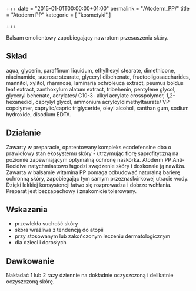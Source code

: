 +++
date = "2015-01-01T00:00:00+01:00"
permalink = "/Atoderm_PP/"
title = "Atoderm PP"
kategorie = [ "kosmetyki",]

+++

Balsam emolientowy zapobiegający nawrotom przesuszenia skóry.

Skład
-----

aqua, glycerin, paraffinum liquidum, ethylhexyl stearate, dimethicone, niacinamide, sucrose stearate, glyceryl dibehenate, fructooligosaccharides, mannitol, xylitol, rhamnose, laminaria ochroleuca extract, peumus boldus leaf extract, zanthoxylum alatum extract, tribehenin, pentylene glycol, glyceryl behenate, acrylates/ C10-3- alkyl acrylate crosspolymer, 1,2-hexanediol, caprylyl glycol, ammonium acryloyldimethyltaurate/ VP copolymer, caprylic/capric triglyceride, oleyl alcohol, xanthan gum, sodium hydroxide, disodium EDTA.

Działanie
---------

Zawarty w preparacie, opatentowany kompleks ecodefensine dba o prawidłowy stan ekosystemu skóry - utrzymując florę saprofityczną na poziomie zapewniającym optymalną ochronę naskórka. Atoderm PP Anti-Recidive natychmiastowo łagodzi swędzenie skóry i doskonale ją nawilża. Zawarta w balsamie witamina PP pomaga odbudować naturalną barierę ochronną skóry, zapobiegając tym samym przeznaskórkowej utracie wody. Dzięki lekkiej konsystencji łatwo się rozprowadza i dobrze wchłania. Preparat jest bezzapachowy i znakomicie tolerowany.

Wskazania
---------

-   przewlekła suchość skóry
-   skóra wrażliwa z tendencją do atopii
-   przy stosowanym lub zakończonym leczeniu dermatologicznym
-   dla dzieci i dorosłych

Dawkowanie
----------

Nakładać 1 lub 2 razy dziennie na dokładnie oczyszczoną i delikatnie oczyszczoną skórę.
